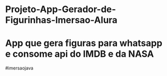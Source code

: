 # Projeto-App-Gerador-de-Figurinhas-Imersao-Alura

<h1>App que gera figuras para whatsapp e consome api do IMDB e da NASA</h1>

#imersaojava
